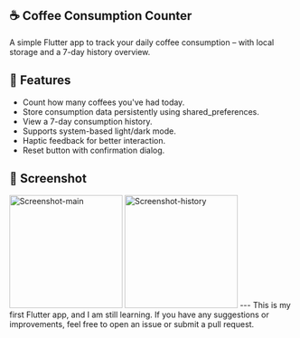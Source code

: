 ## ☕ Coffee Consumption Counter

A simple Flutter app to track your daily coffee consumption – with local storage and a 7-day history overview.

## 📱 Features
- Count how many coffees you've had today.
- Store consumption data persistently using shared_preferences.
- View a 7-day consumption history.
- Supports system-based light/dark mode.
- Haptic feedback for better interaction.
- Reset button with confirmation dialog.
## 📸 Screenshot
<img src="https://github.com/user-attachments/assets/2f610207-e7bf-4a65-9f32-2cb47103d22a" alt="Screenshot-main" width="200" >
<img src="https://github.com/user-attachments/assets/76619a44-169b-47c6-bd5b-54774ab73b19" alt="Screenshot-history" width="200" >
---
This is my first Flutter app, and I am still learning. If you have any suggestions or improvements, feel free to open an issue or submit a pull request.

